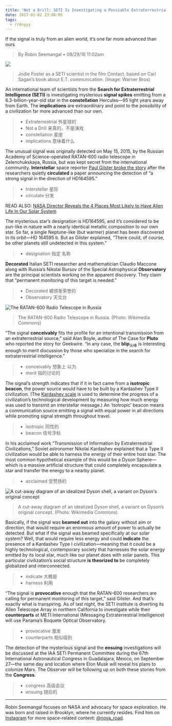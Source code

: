 ```yaml
---
title: 'Not a Drill: SETI Is Investigating a Possiable Extraterrestrial Signal From Deep Space'
date: 2017-01-02 23:08:05
tags:
  - rrdnyyy
---
```

If the signal is truly from an alien world, it’s one far more advanced than ours
>By Robin Seemangal • 08/29/16 11:02am

<!-- more -->
![](https://nyoobserver.files.wordpress.com/2016/08/et1.png?w=1270&h=834)
>Jodie Foster as a SETI scientist in the film Contact, based on Carl Sagan’s book about E.T. communication. (Image: Warner Bros)

An international team of scientists from the **Search for Extraterrestrial Intelligence (SETI)** is investigating mysterious **signal spikes** emitting from a 6.3-billion-year-old star in the **constellation** Hercules—95 light years away from Earth. The **implications** are extraordinary and point to the possibility of a civilization far more advanced than our own.

>- Extraterrestrial 外星球的
>- Not a Drill     来真的，不是演戏
>- constellation   星座
>- implications    意味着什么

The unusual signal was originally detected on May 15, 2015, by the Russian Academy of Science-operated RATAN-600 radio telescope in Zelenchukskaya, Russia, but was kept secret from the international community. **Interstellar** space reporter [Paul Gilster broke the story](http://go.skimresources.com/?id=85704X1538064&site=observer.com&xs=1&isjs=1&url=http%3A%2F%2Fwww.centauri-dreams.org%2F%3Fp%3D36248&xguid=&xuuid=7fc7192344e26f7f12ca00a150076f60&xsessid=&xcreo=0&xed=0&sref=http%3A%2F%2Fobserver.com%2F2016%2F08%2Fnot-a-drill-seti-is-investigating-a-possible-extraterrestrial-signal-from-deep-space%2F&xtz=-480&abp=1) after the researchers quietly **circulated** a paper announcing the detection of “a strong signal in the direction of HD164595.”

>- Interstellar  星际
>- circulate     分发


READ ALSO: [NASA Director Reveals the 4 Places Most Likely to Have Alien Life In Our Solar System](http://observer.com/2016/08/nasa-director-reveals-the-4-places-most-likely-to-have-alien-life-in-our-solar-system/)

The mysterious star’s designation is HD164595, and it’s considered to be sun-like in nature with a nearly identical metallic composition to our own star. So far, a single Neptune-like (but warmer) planet has been discovered in its orbit—HD 164595 b. But as Gilster explained, “There could, of course, be other planets still undetected in this system.”

  >- designation   指定 名称


**Decorated** Italian SETI researcher and mathematician Claudio Maccone along with Russia’s Nikolai Bursov of the Special Astrophysical **Observatory** are the principal scientists working on the apparent discovery. They claim that “permanent monitoring of this target is needed.”

>- Decorated    被颁发荣誉的
>- Observatory  天文台

![The RATAN-600 Radio Telescope in Russia](https://nyoobserver.files.wordpress.com/2016/08/et2.png?w=1270&h=634)
> The RATAN-600 Radio Telescope in Russia. (Photo: Wikimedia Commons)

“The signal **conceivably** fits the profile for an intentional transmission from an extraterrestrial source,” said Alan Boyle, author of The Case for **Pluto** who reported the story for Geekwire. “In any case, the **blip**<sub/>尖峰</sub> is interesting enough to merit discussion by those who specialize in the search for extraterrestrial intelligence.”

>- conceivably   想象上 以为
>- merit  指的讨论的


The signal’s strength indicates that if it in fact came from a **isotropic beacon**, the power source would have to be built by a Kardashev Type II civilization. (The [Kardashev scale](https://zh.wikipedia.org/wiki/%E5%8D%A1%E5%B0%94%E8%BE%BE%E8%82%96%E5%A4%AB%E6%8C%87%E6%95%B0) is used to determine the progress of a civilization’s technological development by measuring how much energy was used to transmit an interstellar message.) An ‘Isotropic’ beacon means a communication source emitting a signal with equal power in all directions while promoting signal strength throughout travel.

>- isotropic 同性的
>- beacon    信号浮标

In his acclaimed work “Transmission of Information by Extraterrestrial Civilizations,” Soviet astronomer Nikolai Kardashev explained that a Type II civilization would be able to harness the energy of their entire host star. The most common hypothetical example of this would be a Dyson Sphere—which is a massive artificial structure that could completely encapsulate a star and transfer the energy to a nearby planet.

>- acclaimed  受赞扬的


![A cut-away diagram of an idealized Dyson shell, a variant on Dyson's original concept](https://nyoobserver.files.wordpress.com/2016/08/et3.png?w=635)
>A cut-away diagram of an idealized Dyson shell, a variant on Dyson’s original concept. (Photo: Wikimedia Commons)

Basically, if the signal was **beamed out** into the galaxy without aim or direction, that would require an enormous amount of power to actually be detected. But what if the signal was beamed specifically at our solar system? Well, that would require less energy and could **indicate** the presence of a Kardashev Type I civilization—meaning that it could be a highly technological, contemporary society that harnesses the solar energy emitted by its local star, much like our planet does with solar panels. This particular civilization’s social structure **is theorized to** be completely globalized and interconnected.

>- indicate   大概是
>- harness    利用

“The signal is **provocative** enough that the RATAN-600 researchers are calling for permanent monitoring of this target,” said Gilster. And that’s exactly what is transpiring. As of last night, the SETI institute is diverting its Allen Telescope Array in northern California to investigate while their **counterparts** at METI International (Messaging Extraterrestrial Intelligence) will use Panama’s Boquete Optical Observatory.

>-  provocative 激发
>-  counterparts 相似级别


The detection of the mysterious signal and the **ensuing** investigations will be discussed at the IAA SETI Permanent Committee during the 67th International Astronautical Congress in Guadalajara, Mexico, on September 27—the same day and location where Elon Musk will reveal his plans to colonize Mars. The Observer will be following up on both these stories from the **Congress**.

>- congress 高级会议
>- ensuing  随后的
---
Robin Seemangal focuses on NASA and advocacy for space exploration. He was born and raised in Brooklyn, where he currently resides. Find him on [Instagram](http://go.skimresources.com/?id=85704X1538064&site=observer.com&xs=1&isjs=1&url=https%3A%2F%2Finstagram.com%2Fnot_gatsby%2F&xguid=&xuuid=7fc7192344e26f7f12ca00a150076f60&xsessid=&xcreo=0&xed=0&sref=http%3A%2F%2Fobserver.com%2F2016%2F08%2Fnot-a-drill-seti-is-investigating-a-possible-extraterrestrial-signal-from-deep-space%2F&xtz=-480&abp=1) for more space-related content: [@nova_road](http://go.skimresources.com/?id=85704X1538064&site=observer.com&xs=1&isjs=1&url=https%3A%2F%2Fwww.instagram.com%2Fnova_road&xguid=&xuuid=7fc7192344e26f7f12ca00a150076f60&xsessid=&xcreo=0&xed=0&sref=http%3A%2F%2Fobserver.com%2F2016%2F08%2Fnot-a-drill-seti-is-investigating-a-possible-extraterrestrial-signal-from-deep-space%2F&xtz=-480&abp=1).

